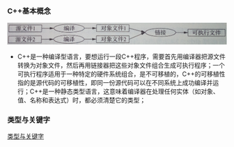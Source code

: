 ### C++基本概念
![image](https://github.com/ningbaoqi/C2/blob/master/gif/pic-1.jpg) 
+ C++是一种编译型语言，要想运行一段C++程序，需要首先用编译器把源文件转换为对象文件，然后再用链接器把这些对象文件组合生成可执行程序；一个可执行程序适用于一种特定的硬件系统组合，是不可移植的，C++的可移植性指的是源代码的可移植性，即同一份源代码可以在不同系统上成功编译并运行；C++是一种静态类型语言，这意味着编译器在处理任何实体（如对象、值、名称和表达式）时，都必须清楚它的类型；
### 类型与关键字
[类型与关键字](https://github.com/ningbaoqi/Tools/blob/master/README-type.md)
